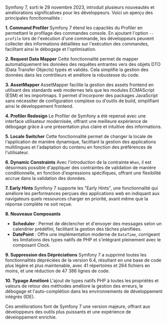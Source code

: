 Symfony 7, sorti le 29 novembre 2023, introduit plusieurs nouveautés et améliorations significatives pour les développeurs. Voici un aperçu des principales fonctionnalités :

**1. Command Profiler**
Symfony 7 étend les capacités du Profiler en permettant le profilage des commandes console. En ajoutant l'option `--profile` lors de l'exécution d'une commande, les développeurs peuvent collecter des informations détaillées sur l'exécution des commandes, facilitant ainsi le débogage et l'optimisation. 

**2. Request Data Mapper**
Cette fonctionnalité permet de mapper automatiquement les données des requêtes entrantes vers des objets DTO (Data Transfer Objects) typés et validés. Cela simplifie la gestion des données dans les contrôleurs et améliore la robustesse du code. 

**3. AssetMapper**
AssetMapper facilite la gestion des assets frontend en utilisant des standards web modernes tels que les modules ECMAScript (ESM) et les importmaps. Il permet d'incorporer des packages JavaScript sans nécessiter de configuration complexe ou d'outils de build, simplifiant ainsi le développement frontend. 

**4. Profiler Redesign**
Le Profiler de Symfony a été repensé avec une interface utilisateur modernisée, offrant une meilleure expérience de débogage grâce à une présentation plus claire et intuitive des informations. 

**5. Locale Switcher**
Cette fonctionnalité permet de changer la locale de l'application de manière dynamique, facilitant la gestion des applications multilingues et l'adaptation du contenu en fonction des préférences de l'utilisateur. 

**6. Dynamic Constraints**
Avec l'introduction de la contrainte `When`, il est désormais possible d'appliquer des contraintes de validation de manière conditionnelle, en fonction d'expressions spécifiques, offrant une flexibilité accrue dans la validation des données. 

**7. Early Hints**
Symfony 7 supporte les "Early Hints", une fonctionnalité qui améliore les performances perçues des applications web en indiquant aux navigateurs quels ressources charger en priorité, avant même que la réponse complète ne soit reçue. 

**8. Nouveaux Composants**
- **Scheduler** : Permet de déclencher et d'envoyer des messages selon un calendrier prédéfini, facilitant la gestion des tâches planifiées.
- **DatePoint** : Offre une implémentation moderne de `DateTime`, corrigeant les limitations des types natifs de PHP et s'intégrant pleinement avec le composant Clock. 

**9. Suppression des Dépréciations**
Symfony 7 a supprimé toutes les fonctionnalités dépréciées de la version 6.4, résultant en une base de code plus légère et plus maintenable, avec 41 répertoires et 264 fichiers en moins, et une réduction de 47 386 lignes de code. 

**10. Typage Amélioré**
L'ajout de types natifs PHP à toutes les propriétés et valeurs de retour des méthodes améliore la gestion des erreurs, le débogage et l'auto-complétion dans les environnements de développement intégrés (IDE). 

Ces améliorations font de Symfony 7 une version majeure, offrant aux développeurs des outils plus puissants et une expérience de développement enrichie. 